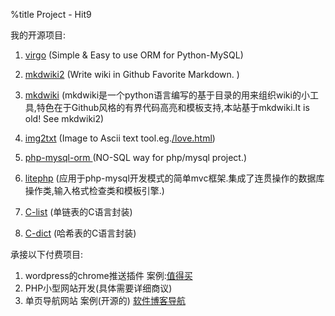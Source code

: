 %title Project - Hit9

我的开源项目:

1. [virgo](http://virgo.readthedocs.org/) (Simple & Easy to use ORM for Python-MySQL)

1. [mkdwiki2](https://github.com/hit9/mkdwiki2) (Write wiki in Github Favorite Markdown. )

1. [mkdwiki](../wiki/mkdwiki/index.html) (mkdwiki是一个python语言编写的基于目录的用来组织wiki的小工具,特色在于Github风格的有界代码高亮和模板支持,本站基于mkdwiki.It is old! See mkdwiki2)

1. [img2txt](https://hit9.github.com/img2txt) (Image to Ascii text tool.eg.[/love.html](/love.html))

1. [php-mysql-orm ](../wiki/php-mysql-orm) (NO-SQL way for php/mysql project.)

1. [litephp](../wiki/litephp) (应用于php-mysql开发模式的简单mvc框架.集成了连贯操作的数据库操作类,输入格式检查类和模板引擎.)

1. [C-list](../wiki/C-list) (单链表的C语言封装)

1. [C-dict](https://github.com/hit9/C-dict) (哈希表的C语言封装)

承接以下付费项目:

1. wordpress的chrome推送插件 案例:[值得买](http://www.zdmai.cn/2106.html)
2. PHP小型网站开发(具体需要详细商议)
3. 单页导航网站 案例(开源的) [软件博客导航](http://www.hit9.net/daohang)
